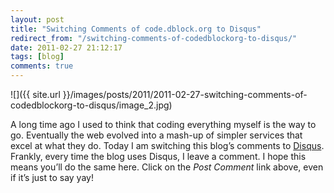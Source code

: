 ```yaml
---
layout: post
title: "Switching Comments of code.dblock.org to Disqus"
redirect_from: "/switching-comments-of-codedblockorg-to-disqus/"
date: 2011-02-27 21:12:17
tags: [blog]
comments: true
---
```

![]({{ site.url }}/images/posts/2011/2011-02-27-switching-comments-of-codedblockorg-to-disqus/image_2.jpg)

A long time ago I used to think that coding everything myself is the way to go. Eventually the web evolved into a mash-up of simpler services that excel at what they do. Today I am switching this blog’s comments to [Disqus](http://disqus.com/). Frankly, every time the blog uses Disqus, I leave a comment. I hope this means you’ll do the same here. Click on the _Post Comment_ link above, even if it’s just to say yay!
